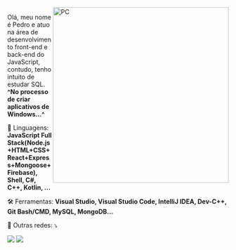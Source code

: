 <img src="https://raw.githubusercontent.com/MicaelliMedeiros/micaellimedeiros/master/image/computer-illustration.png" min-width="400px" max-width="400px" width="400px" align="right" alt="PC">

<p align="left"> 
  Olá, meu nome é Pedro e atuo na área de desenvolvimento front-end e back-end do JavaScript, contudo, tenho intuito de estudar SQL.<br>
  <strong>^No processo de criar aplicativos de Windows...^</strong>
</p>

<p align="left">
  💼 Linguagens: <strong>JavaScript Full Stack(Node.js+HTML+CSS+React+Express+Mongoose+Firebase), Shell, C#, C++, Kotlin, ...</strong>
</p>

<p align="left">
 🛠 Ferramentas: <strong>Visual Studio, Visual Studio Code, IntelliJ IDEA, Dev-C++, Git Bash/CMD, MySQL, MongoDB...</strong>
</p>

<p align="left">
  💌 Outras redes: ⤵️
</p>

<p align="left">
  <a href="https://api.whatsapp.com/send?phone=55799989109211&text=Oi" alt="WhatsApp">
  <img src="https://img.shields.io/badge/-WhatsApp-25d366?style=flat-square&labelColor=25d366&logo=whatsapp&logoColor=white&link=https://api.whatsapp.com/send?phone=55799989109211&text=Oi"/></a>
  
  <a href="https://instagram.com/opfranca" alt="Instagram">
  <img src="https://img.shields.io/badge/-Instagram-DF0174?style=flat-square&labelColor=DF0174&logo=instagram&logoColor=white&link=https://instagram.com/opfranca"/></a>
</p>  
